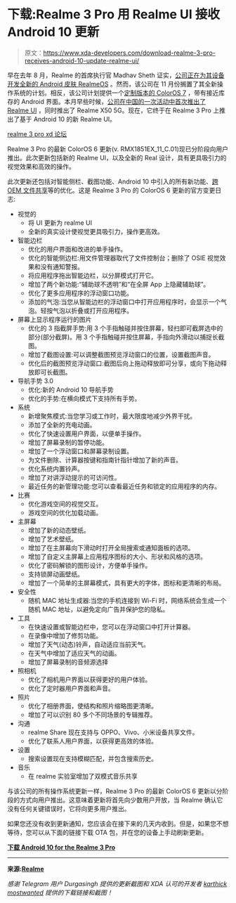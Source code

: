 # 下载:Realme 3 Pro 用 Realme UI 接收 Android 10 更新

> 原文：<https://www.xda-developers.com/download-realme-3-pro-receives-android-10-update-realme-ui/>

早在去年 8 月，Realme 的首席执行官 Madhav Sheth 证实，[公司正在为其设备开发全新的 Android 皮肤 RealmeOS](https://www.xda-developers.com/realme-realmeos-replace-oppo-coloros/) 。然而，该公司在 11 月份搁置了其全新操作系统的计划。相反，该公司计划提供一个[定制版本的 ColorOS 7](https://www.xda-developers.com/coloros-7-for-realme-phones-will-be-closer-to-stock-android/) ，带有接近库存的 Android 界面。本月早些时候，[公司在中国的一次活动中首次推出了 Realme UI](https://www.xda-developers.com/realme-x50-5g-snapdragon-765g-120hz-master-edition-ui/) ，同时推出了 Realme X50 5G。现在，它终于在 Realme 3 Pro 上推出了基于 Android 10 的新 Realme UI。

[realme 3 pro xd 论坛](https://forum.xda-developers.com/realme-3-pro)

Realme 3 Pro 的最新 ColorOS 6 更新(v. RMX1851EX_11_C.01)现已分阶段向用户推出。此次更新包括新的 Realme UI，以及全新的 Real 设计，具有更具吸引力的视觉效果和高效的操作。

此次更新还包括对智能侧栏、截图功能、Android 10 中引入的所有新功能、[跨 OEM 文件共享](https://www.xda-developers.com/xiaomi-oppo-vivo-cross-device-file-transfers-protocol/)等的优化。这是 Realme 3 Pro 的 ColorOS 6 更新的官方变更日志:

*   视觉的
    *   将 UI 更新为 realme UI
    *   全新的真实设计使视觉更具吸引力，操作更高效。
*   智能边栏
    *   优化的用户界面和改进的单手操作。
    *   优化的智能侧边栏:用文件管理器取代了文件控制台；删除了 OSIE 视觉效果和没有通知警报。
    *   将应用程序拖出智能边栏，以分屏模式打开它。
    *   增加了两个新功能:“辅助球不透明”和“在全屏 App 上隐藏辅助球”。
    *   优化了更多应用程序的浮动窗口功能。
    *   添加的气泡:当您从智能边栏的浮动窗口中打开应用程序时，会显示一个气泡。轻按气泡以折叠或打开应用程序。
*   屏幕上显示程序运行的图片
    *   优化的 3 指截屏手势:用 3 个手指触碰并按住屏幕，轻扫即可截屏选中的部分(部分截屏)。用 3 个手指触碰并按住屏幕，手指向外滑动以捕捉长截图。
    *   增加了截图设置:可以调整截图预览浮动窗口的位置，设置截图声音。
    *   优化后的截图预览浮动窗口:截图后向上拖动释放即可分享，或向下拖动释放即可长截图。
*   导航手势 3.0
    *   优化:新的 Android 10 导航手势
    *   优化的手势:在横向模式下支持所有手势。
*   系统
    *   新增聚焦模式:当您学习或工作时，最大限度地减少外界干扰。
    *   添加了全新的充电动画。
    *   优化了快速设置用户界面，以便单手操作。
    *   增加了屏幕录制的暂停功能。
    *   增加了一个浮动窗口和屏幕录制设置。
    *   为文件删除、计算器按键和指南针指针增加了新的声音。
    *   优化系统内置铃声。
    *   增加了对讲浮动提示的可访问性。
    *   最近任务的新管理功能:您可以查看最近任务和锁定的应用程序的内存。
*   比赛
    *   优化游戏空间的视觉交互。
    *   游戏空间的优化加载动画。
*   主屏幕
    *   增加了新的动态壁纸。
    *   增加了艺术壁纸。
    *   增加了在主屏幕向下滑动时打开全局搜索或通知面板的选项。
    *   增加了自定义主屏幕上应用程序图标的大小、形状和风格的选项。
    *   优化了密码解锁的图形设计，方便单手操作。
    *   支持锁屏动画壁纸。
    *   增加了一个简单的主屏幕模式，具有更大的字体，图标和更清晰的布局。
*   安全性
    *   随机 MAC 地址生成器:当您的手机连接到 Wi-Fi 时，网络系统会生成一个随机 MAC 地址，以避免定向广告并保护您的隐私。
*   工具
    *   在快速设置或智能边栏中，您可以在浮动窗口中打开计算器。
    *   在录像中增加了修剪功能。
    *   增加了天气(动态)铃声，自动适应当前天气。
    *   在天气中增加了适应天气的动画。
    *   增加了屏幕录制的音频源选择
*   照相机
    *   优化了相机用户界面以获得更好的用户体验。
    *   优化了定时器用户界面和声音。
*   照片
    *   优化了相册界面，使结构和照片缩略图更清晰。
    *   增加了可以识别 80 多个不同场景的专辑推荐。
*   沟通
    *   realme Share 现在支持与 OPPO、Vivo、小米设备共享文件。
    *   优化了联系人用户界面，以获得更高效的体验。
*   设置
    *   搜索设置现在支持模糊匹配，并包含搜索历史。
*   音乐
    *   在 realme 实验室增加了双模式音乐共享

与该公司的所有操作系统更新一样，Realme 3 Pro 的最新 ColorOS 6 更新以分阶段的方式向用户推出。这意味着更新将首先向少数用户开放，当 Realme 确认它没有任何关键错误时，它将向更多用户推出。

如果您还没有收到更新通知，您应该会在接下来的几天内收到。但是，如果您不想等待，您可以从下面的链接下载 OTA 包，并在您的设备上手动刷新更新。

[**下载 Android 10 for the Realme 3 Pro**](https://download.c.realme.com/osupdate/RMX1851EX_11_OTA_1020_all_iNYUqOmqnEbK.ozip)

* * *

**来源:[Realme](https://c.realme.com/in/post-details/1218039431529758720)**

*感谢 Telegram 用户 Durgasingh 提供的更新截图和 XDA 认可的开发者 [karthick mostwanted](https://forum.xda-developers.com/member.php?u=5786839) 提供的下载链接和截图！*